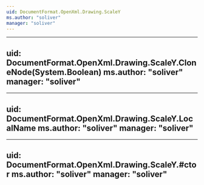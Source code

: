 ```yaml
---
uid: DocumentFormat.OpenXml.Drawing.ScaleY
ms.author: "soliver"
manager: "soliver"
---
```


---
uid: DocumentFormat.OpenXml.Drawing.ScaleY.CloneNode(System.Boolean)
ms.author: "soliver"
manager: "soliver"
---

---
uid: DocumentFormat.OpenXml.Drawing.ScaleY.LocalName
ms.author: "soliver"
manager: "soliver"
---

---
uid: DocumentFormat.OpenXml.Drawing.ScaleY.#ctor
ms.author: "soliver"
manager: "soliver"
---
